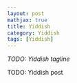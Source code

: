 ```yaml
---
layout: post
mathjax: true
title: Yiddish
category: Yiddish
tags: [Yiddish]
---
```


*TODO: Yiddish tagline*

TODO: Yiddish post


